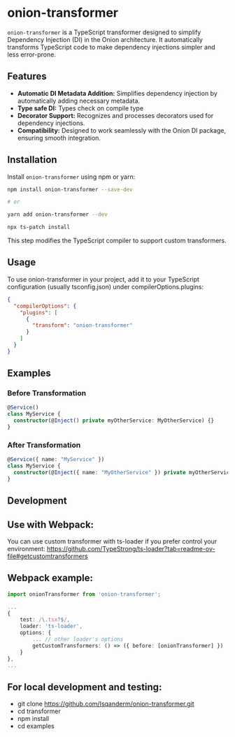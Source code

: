 # onion-transformer

`onion-transformer` is a TypeScript transformer designed to simplify Dependency Injection (DI) in the Onion architecture. It automatically transforms TypeScript code to make dependency injections simpler and less error-prone.

## Features

- **Automatic DI Metadata Addition:** Simplifies dependency injection by automatically adding necessary metadata.
- **Type safe DI:** Types check on compile type
- **Decorator Support:** Recognizes and processes decorators used for dependency injections.
- **Compatibility:** Designed to work seamlessly with the Onion DI package, ensuring smooth integration.

## Installation

Install `onion-transformer` using npm or yarn:

```bash
npm install onion-transformer --save-dev

# or

yarn add onion-transformer --dev
```

```bash
npx ts-patch install
```

This step modifies the TypeScript compiler to support custom transformers.

## Usage

To use onion-transformer in your project, add it to your TypeScript configuration (usually tsconfig.json) under compilerOptions.plugins:

```json
{
  "compilerOptions": {
    "plugins": [
      {
        "transform": "onion-transformer"
      }
    ]
  }
}
```

## Examples

### Before Transformation

```ts
@Service()
class MyService {
  constructor(@Inject() private myOtherService: MyOtherService) {}
}
```

### After Transformation

```ts
@Service({ name: "MyService" })
class MyService {
  constructor(@Inject({ name: "MyOtherService" }) private myOtherService: MyOtherService) {}
}
```

## Development

## Use with Webpack:

You can use custom transformer with ts-loader if you prefer control your environment: https://github.com/TypeStrong/ts-loader?tab=readme-ov-file#getcustomtransformers

## Webpack example:

```ts
import onionTransformer from 'onion-transformer';

...
{
    test: /\.tsx?$/,
    loader: 'ts-loader',
    options: {
        ... // other loader's options
        getCustomTransformers: () => ({ before: [onionTransformer] })
    }
},
...     
```

## For local development and testing:

- git clone https://github.com/Isqanderm/onion-transformer.git
- cd transformer
- npm install
- cd examples
